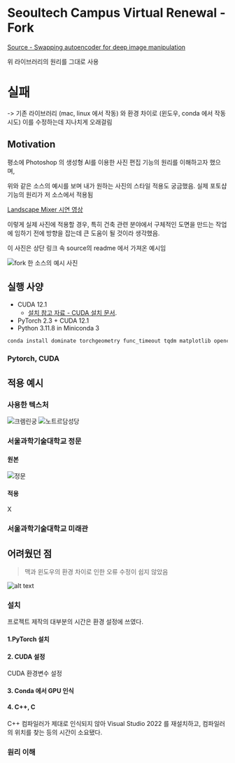 # Seoultech Campus Virtual Renewal - Fork

[Source - Swapping autoencoder for deep image manipulation](https://github.com/taesungp/swapping-autoencoder-pytorch)

위 라이브러리의 원리를 그대로 사용

# 실패

-> 기존 라이브러리 (mac, linux 에서 작동)  와 환경 차이로 (윈도우, conda 에서 작동 시도) 이를 수정하는데 지나치게 오래걸림  


## Motivation

평소에 Photoshop 의 생성형 AI를 이용한 사진 편집 기능의 원리를 이해하고자 했으며, 

위와 같은 소스의 예시를 보며 내가 원하는 사진의 스타일 적용도 궁금했음. 실제 포토샵 기능의 원리가 저 소스에서 적용됨

[Landscape Mixer 시연 영상](https://youtu.be/gsE3cLg8imI?si=2LGoziQu0ec0BtU9)


이렇게 실제 사진에 적용할 경우, 특히 건축 관련 분야에서 구체적인 도면을 만드는 작업에 임하기 전에 방향을 잡는데 큰 도움이 될 것이라 생각했음.

이 사진은 상단 링크 속 source의 readme 에서 가져온 예시임

![fork 한 소스의 예시 사진](https://camo.githubusercontent.com/67b4e0399bc4c2f2b51077db7391fbc6842750eb825e49b6005e111a5d6c7bdc/68747470733a2f2f74616573756e672e6d652f5377617070696e674175746f656e636f6465722f696e6465785f66696c65732f6368757263685f7374796c655f73776170732e676966)

## 실행 사양

- CUDA 12.1
  - [설치 참고 자료 - CUDA 설치 문서](https://docs.nvidia.com/cuda/cuda-installation-guide-microsoft-windows/index.html?_gl=1*cwqpz1*_gcl_au*NDc4OTgxMDQ1LjE3MTczMzQ4NzU).
- PyTorch 2.3 + CUDA 12.1
- Python 3.11.8 in Miniconda 3

```cmd
conda install dominate torchgeometry func_timeout tqdm matplotlib opencv-python lmdb numpy GPUtil Pillow scikit-learn visdom ninja
```





### Pytorch, CUDA



## 적용 예시

### 사용한 텍스처

![크렘린궁](https://encrypted-tbn0.gstatic.com/images?q=tbn:ANd9GcQrwbY1V-hVzeh24ht742wD-DHDkD_tkG34Tw&s)
![노트르담성당](https://encrypted-tbn0.gstatic.com/images?q=tbn:ANd9GcRkL1z5YQJzSHOW4iuA6DPH2i_wqWh72O7SgQ&s)

### 서울과학기술대학교 정문
#### 원본
![정문](https://www.seoultech.ac.kr/storage/www/ckfinder/images/SNUST1649650141448.jpg)
#### 적용

X

### 서울과학기술대학교 미래관

### 


## 어려웠던 점

> 맥과 윈도우의 환경 차이로 인한 오류 수정이 쉽지 않았음

![alt text](image-2.png)

### 설치

프로젝트 제작의 대부분의 시간은 환경 설정에 쓰였다.

#### 1.PyTorch 설치

#### 2. CUDA 설정

CUDA 환경변수 설정

#### 3. Conda 에서 GPU 인식

#### 4. C++, C

C++ 컴파일러가 제대로 인식되지 않아 Visual Studio 2022 를 재설치하고, 컴파일러의 위치를 찾는 등의 시간이 소요됐다.

### 원리 이해

